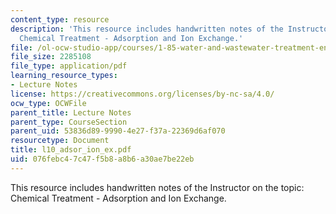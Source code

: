 ```yaml
---
content_type: resource
description: 'This resource includes handwritten notes of the Instructor on the topic:
  Chemical Treatment - Adsorption and Ion Exchange.'
file: /ol-ocw-studio-app/courses/1-85-water-and-wastewater-treatment-engineering-spring-2006/076febc47c47f5b8a8b6a30ae7be22eb_l10_adsor_ion_ex.pdf
file_size: 2285108
file_type: application/pdf
learning_resource_types:
- Lecture Notes
license: https://creativecommons.org/licenses/by-nc-sa/4.0/
ocw_type: OCWFile
parent_title: Lecture Notes
parent_type: CourseSection
parent_uid: 53836d89-9990-4e27-f37a-22369d6af070
resourcetype: Document
title: l10_adsor_ion_ex.pdf
uid: 076febc4-7c47-f5b8-a8b6-a30ae7be22eb
---
```

This resource includes handwritten notes of the Instructor on the topic: Chemical Treatment - Adsorption and Ion Exchange.
